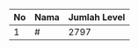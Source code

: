 | No | Nama            | Jumlah Level |
|----|-----------------|--------------|
| 1  | #    |    2797        |

